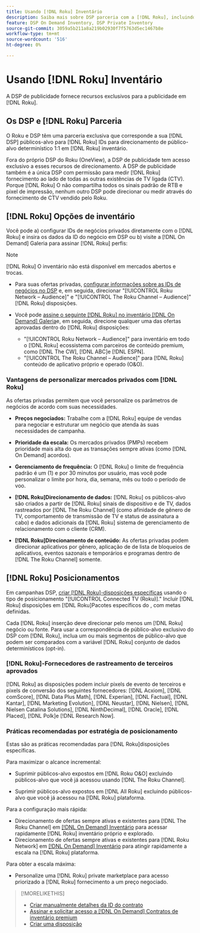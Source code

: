 ```yaml
---
title: Usando [!DNL Roku] Inventário
description: Saiba mais sobre DSP parceria com a [!DNL Roku], incluindo opções de inventário, fornecedores de rastreamento de terceiros aprovados e práticas recomendadas para [!DNL Roku]disposições específicas.
feature: DSP On Demand Inventory, DSP Private Inventory
source-git-commit: 3059a5b211a8a219b02930f7f5763d5ec1467b8e
workflow-type: tm+mt
source-wordcount: '516'
ht-degree: 0%

---
```


# Usando [!DNL Roku] Inventário

A DSP de publicidade fornece recursos exclusivos para a publicidade em [!DNL Roku].

## Os DSP e [!DNL Roku] Parceria

O Roku e DSP têm uma parceria exclusiva que corresponde a sua [!DNL DSP] públicos-alvo para [!DNL Roku] IDs para direcionamento de público-alvo determinístico 1:1 em [!DNL Roku] inventário.

Fora do próprio DSP do Roku (OneView), a DSP de publicidade tem acesso exclusivo a esses recursos de direcionamento. A DSP de publicidade também é a única DSP com permissão para medir [!DNL Roku] fornecimento ao lado de todas as outras existências de TV ligada (CTV). Porque [!DNL Roku] O não compartilha todos os sinais padrão de RTB e pixel de impressão, nenhum outro DSP pode direcionar ou medir através do fornecimento de CTV vendido pelo Roku.

## [!DNL Roku] Opções de inventário

Você pode a) configurar IDs de negócios privados diretamente com o [!DNL Roku] e insira os dados da ID do negócio em DSP ou b) visite a [!DNL On Demand] Galeria para assinar [!DNL Roku] perfis:

>[!NOTE]
>
>[!DNL Roku] O inventário não está disponível em mercados abertos e trocas.

* Para suas ofertas privadas, [configurar informações sobre as IDs de negócios no DSP](/help/dsp/inventory/deal-id-create.md) e, em seguida, direcionar &quot;[!UICONTROL Roku Network – Audience]&quot; e &quot;[!UICONTROL The Roku Channel – Audience]&quot; [!DNL Roku] disposições.<!-- Or do you target the deal ID?? I see those strings for Roku On Demand inventory. Clarify if all Roku private deals will show up as one or the other of these in Roku Private inventory in Roku placement settings. -->

* Você pode [assine o seguinte [!DNL Roku] no inventário [!DNL On Demand] Galeria](/help/dsp/inventory/on-demand-inventory-subscribe.md)e, em seguida, direcione qualquer uma das ofertas aprovadas dentro do [!DNL Roku] disposições:

   * &quot;[!UICONTROL Roku Network – Audience]&quot; para inventário em todo o [!DNL Roku] ecossistema com parceiros de conteúdo premium, como [!DNL The CW], [!DNL ABC]e [!DNL ESPN].
   * &quot;[!UICONTROL The Roku Channel – Audience]&quot; para [!DNL Roku] conteúdo de aplicativo próprio e operado (O&amp;O).

### Vantagens de personalizar mercados privados com [!DNL Roku]

As ofertas privadas permitem que você personalize os parâmetros de negócios de acordo com suas necessidades.

* **Preços negociados:** Trabalhe com a [!DNL Roku] equipe de vendas para negociar e estruturar um negócio que atenda às suas necessidades de campanha.

* **Prioridade da escala:** Os mercados privados (PMPs) recebem prioridade mais alta do que as transações sempre ativas (como [!DNL On Demand] acordos).

* **Gerenciamento de frequência:** O [!DNL Roku] o limite de frequência padrão é um (1) e por 30 minutos por usuário, mas você pode personalizar o limite por hora, dia, semana, mês ou todo o período de voo.<!-- Within the DSP placement settings? NO - you negotiate this with Roku, but Christine to confirm with Amanda whether you should be able to edit this in placement. -->

* **[!DNL Roku]Direcionamento de dados:** [!DNL Roku] os públicos-alvo são criados a partir de [!DNL Roku] sinais de dispositivo e de TV, dados rastreados por [!DNL The Roku Channel] (como afinidade de gênero de TV, comportamento de transmissão de TV e status de assinatura a cabo) e dados adicionais da [!DNL Roku] sistema de gerenciamento de relacionamento com o cliente (CRM).

* **[!DNL Roku]Direcionamento de conteúdo:** As ofertas privadas podem direcionar aplicativos por gênero, aplicação de  de lista de bloqueios de aplicativos, eventos sazonais e temporários e programas dentro de [!DNL The Roku Channel] somente.

## [!DNL Roku] Posicionamentos

Em campanhas DSP, [criar [!DNL Roku]-disposições específicas](/help/dsp/campaign-management/placements/placement-create.md) usando o tipo de posicionamento &quot;[!UICONTROL Connected TV (Roku)].&quot; Incluir [!DNL Roku] disposições em [!DNL Roku]Pacotes específicos do , com metas definidas.

Cada [!DNL Roku] inserção deve direcionar pelo menos um [!DNL Roku] negócio ou fonte. Para usar a correspondência de público-alvo exclusivo do DSP com [!DNL Roku], inclua um ou mais segmentos de público-alvo que podem ser comparados com a variável [!DNL Roku] conjunto de dados determinísticos (opt-in).

### [!DNL Roku]-Fornecedores de rastreamento de terceiros aprovados

[!DNL Roku] as disposições podem incluir pixels de evento de terceiros e pixels de conversão dos seguintes fornecedores:  [!DNL Acxiom], [!DNL comScore], [!DNL Data Plus Math], [!DNL Experian], [!DNL Factual], [!DNL Kantar], [!DNL Marketing Evolution], [!DNL Neustar], [!DNL Nielsen], [!DNL Nielsen Catalina Solutions], [!DNL NinthDecimal], [!DNL Oracle], [!DNL Placed], [!DNL Polk]e [!DNL Research Now].

### Práticas recomendadas por estratégia de posicionamento

Estas são as práticas recomendadas para [!DNL Roku]disposições específicas.

Para maximizar o alcance incremental:

* Suprimir públicos-alvo expostos em [!DNL Roku O&O] excluindo públicos-alvo que você já acessou usando [!DNL The Roku Channel].

* Suprimir públicos-alvo expostos em [!DNL All Roku] excluindo públicos-alvo que você já acessou na [!DNL Roku] plataforma.

Para a configuração mais rápida:

* Direcionamento de ofertas sempre ativas e existentes para [!DNL The Roku Channel] em [[!DNL On Demand] Inventário](/help/dsp/inventory/on-demand-inventory-subscribe.md) para acessar rapidamente [!DNL Roku] inventário próprio e explorado.
* Direcionamento de ofertas sempre ativas e existentes para [!DNL Roku Network] em [[!DNL On Demand] Inventário](/help/dsp/inventory/on-demand-inventory-subscribe.md) para atingir rapidamente a escala na [!DNL Roku] plataforma.

Para obter a escala máxima:

* Personalize uma [!DNL Roku] private marketplace para acesso priorizado a [!DNL Roku] fornecimento a um preço negociado.

>[!MORELIKETHIS]
>
>* [Criar manualmente detalhes da ID do contrato](/help/dsp/inventory/deal-id-create.md)
> * [Assinar e solicitar acesso a [!DNL On Demand] Contratos de inventário premium](/help/dsp/inventory/on-demand-inventory-subscribe.md)
>* [Criar uma disposição](/help/dsp/campaign-management/placements/placement-create.md)

